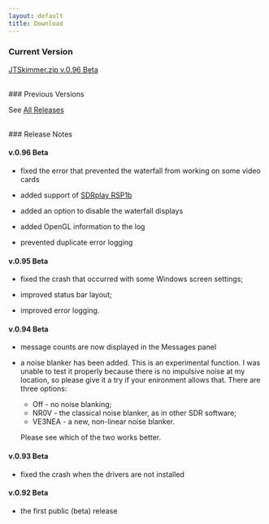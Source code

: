 ```yaml
---
layout: default
title: Download
---
```


### Current Version

[JTSkimmer.zip v.0.96 Beta](https://github.com/VE3NEA/JTSkimmer/releases/download/v.0.96-beta/JTSkimmer.zip)

<br>
### Previous Versions

See [All Releases](https://github.com/VE3NEA/JTSkimmer/releases)

<br>
### Release Notes

#### v.0.96 Beta

- fixed the error that prevented the waterfall from working on some video cards

- added support of [SDRplay RSP1b](https://www.sdrplay.com/rsp1b/)

- added an option to disable the waterfall displays

- added OpenGL information to the log

- prevented duplicate error logging

#### v.0.95 Beta

- fixed the crash that occurred with some Windows screen settings;

- improved status bar layout;

- improved error logging.

#### v.0.94 Beta

- message counts are now displayed in the Messages panel
  
- a noise blanker  has been added. This is an experimental function. I was unable to test
  it properly because there is no impulsive noise at my location, so please give it a try
  if your enironment allows that. There are three options:
  - Off - no noise blanking;
  - NR0V - the classical noise blanker, as in other SDR software;
  - VE3NEA - a new, non-linear noise blanker.

  Please see which of the two works better.

#### v.0.93 Beta

- fixed the crash when the drivers are not installed

#### v.0.92 Beta

- the first public (beta) release
